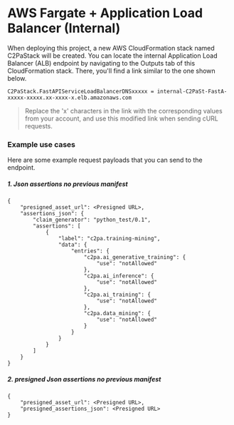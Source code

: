 # AWS Fargate + Application Load Balancer (Internal)

When deploying this project, a new AWS CloudFormation stack named C2PaStack will be created. You can locate the internal Application Load Balancer (ALB) endpoint by navigating to the Outputs tab of this CloudFormation stack. There, you'll find a link similar to the one shown below.

```
C2PaStack.FastAPIServiceLoadBalancerDNSxxxxx = internal-C2PaSt-FastA-xxxxx-xxxxx.xx-xxxx-x.elb.amazonaws.com
```

> Replace the 'x' characters in the link with the corresponding values from your account, and use this modified link when sending cURL requests.

### Example use cases

Here are some example request payloads that you can send to the endpoint.

##### 1. Json assertions no previous manifest

```
{
    "presigned_asset_url": <Presigned URL>,
    "assertions_json": {
        "claim_generator": "python_test/0.1",
        "assertions": [
            {
                "label": "c2pa.training-mining",
                "data": {
                    "entries": {
                        "c2pa.ai_generative_training": {
                            "use": "notAllowed"
                        },
                        "c2pa.ai_inference": {
                            "use": "notAllowed"
                        },
                        "c2pa.ai_training": {
                            "use": "notAllowed"
                        },
                        "c2pa.data_mining": {
                            "use": "notAllowed"
                        }
                    }
                }
            }
        ]
    }
}
```

##### 2. presigned Json assertions no previous manifest

```
{
    "presigned_asset_url": <Presigned URL>,
    "presigned_assertions_json": <Presigned URL>
}
```
